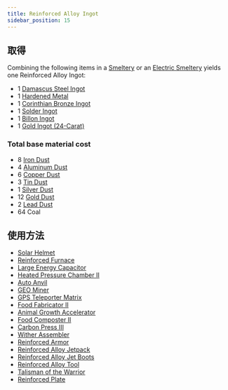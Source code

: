 ```yaml
---
title: Reinforced Alloy Ingot
sidebar_position: 15
---
```


## 取得

Combining the following items in a [Smeltery](Smeltery) or an [Electric Smeltery](Electric-Smeltery) yields one Reinforced Alloy Ingot:

* 1 [Damascus Steel Ingot](Damascus-Steel-Ingot)
* 1 [Hardened Metal](Hardened-Metal)
* 1 [Corinthian Bronze Ingot](Corinthian-Bronze-Ingot)
* 1 [Solder Ingot](Solder-Ingot)
* 1 [Billon Ingot](Billon-Ingot)
* 1 [Gold Ingot (24-Carat)](Gold-Ingot#Gold-Ingot-24-Carat)

### Total base material cost

* 8 [Iron Dust](Iron-Dust)
* 4 [Aluminum Dust](Aluminum-Dust)
* 6 [Copper Dust](Copper-Dust)
* 3 [Tin Dust](Tin-Dust)
* 1 [Silver Dust](Silver-Dust)
* 12 [Gold Dust](Gold-Dust)
* 2 [Lead Dust](Lead-Dust)
* 64 Coal

## 使用方法

* [Solar Helmet](Technical-Gadgets#solar-helmet)
* [Reinforced Furnace](Enhanced-Furnaces)
* [Large Energy Capacitor](Energy-Capacitors)
* [Heated Pressure Chamber II](Heated-Pressure-Chamber)
* [Auto Anvil](Auto-Anvil)
* [GEO Miner](GEO-Miner)
* [GPS Teleporter Matrix](GPS-Teleporter-Matrix)
* [Food Fabricator II](Food-Fabricator)
* [Animal Growth Accelerator](Animal-Growth-Accelerator)
* [Food Composter II](Food-Composter)
* [Carbon Press III](Carbon-Press)
* [Wither Assembler](Wither-Assembler)
* [Reinforced Armor](Armor#reinforced-armor)
* [Reinforced Alloy Jetpack](Jetpacks)
* [Reinforced Alloy Jet Boots](Jet-Boots)
* [Reinforced Alloy Tool](Multi-Tools)
* [Talisman of the Warrior](護符)
* [Reinforced Plate](Miscellaneous-Items)
